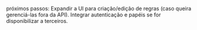 próximos passos:
Expandir a UI para criação/edição de regras (caso queira gerenciá-las fora da API).
Integrar autenticação e papéis se for disponibilizar a terceiros.